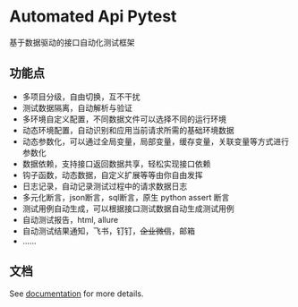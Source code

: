 # Automated Api Pytest

基于数据驱动的接口自动化测试框架

## 功能点

- 多项目分级，自由切换，互不干扰
- 测试数据隔离，自动解析与验证
- 多环境自定义配置，不同数据文件可以选择不同的运行环境
- 动态环境配置，自动识别和应用当前请求所需的基础环境数据
- 动态参数化，可以通过全局变量，局部变量，缓存变量，关联变量等方式进行参数化
- 数据依赖，支持接口返回数据共享，轻松实现接口依赖
- 钩子函数，动态数据，自定义扩展等等由你自由发挥
- 日志记录，自动记录测试过程中的请求数据日志
- 多元化断言，json断言，sql断言，原生 python assert 断言
- 测试用例自动生成，可以根据接口测试数据自动生成测试用例
- 自动测试报告，html, allure
- 自动测试结果通知，飞书，钉钉，~~企业微信~~，邮箱
- ......

## 文档

See [documentation](https://wu-clan.github.io/automated_api_pytest_docs) for more details.
